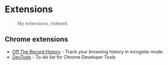 # Extensions

> My extensions, indexed.

## Chrome extensions

- [Off The Record History](https://github.com/dutiyesh/off-the-record-history) - Track your browsing history in incognito mode.
- [DevTodo](https://github.com/dutiyesh/devtodo) - To-do list for Chrome Developer Tools